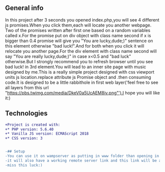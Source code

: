 

## General info
In this project after 3 seconds you opened index.php,you will see 4 different js promises.When you click them,each will locate you another webpage.
Two of the promises written after first one based on a random variables called x.For the promise put on div object with class name second if x is 
bigger than 0.4 promise will give you  "You are lucky,dude;)" sentence on this element otherwise "bad luck!".And for both when you click it will 
relocate you another page.For the div element with class name second will say  "You are really lucky,dude;)" in case x<0.5	and "bad luck" 
otherwise.But I strongly recommend you to refresh browser until you see bad luck! in 3rd element.You will lead to an inner site page with music 
designed by me.This is a really simple project designed with css viewport units js location.replace attribute js Promise object and .then consuming 
code.It is designed to be a little rabbithole in first web layer('feel free to see all layers from this url "https://pbs.twimg.com/media/DkeV0a5UcAEM8iv.png"').I hope you will like it:)
## Technologies
```diff
+Project is created with:
+* PHP version: 5.6.40
+* Vanilla JS version: ECMAScript 2018
+* CSS version: 3


-## Setup
-You can use it on wampserver as putting in www folder than opening in localhost,or you can use Apache web server and other alternatives as well.But for this project 
-it will also have a working remote server link and this link will be added describtion.So you can directly access this work as website from the description.Do not 
-miss this luck:)
```
